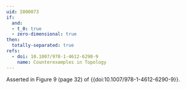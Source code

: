 ```yaml
---
uid: I000073
if:
  and:
  - t_0: true
  - zero-dimensional: true
then:
  totally-separated: true
refs:
  - doi: 10.1007/978-1-4612-6290-9
    name: Counterexamples in Topology
---
```

Asserted in Figure 9 (page 32) of {{doi:10.1007/978-1-4612-6290-9}}.
